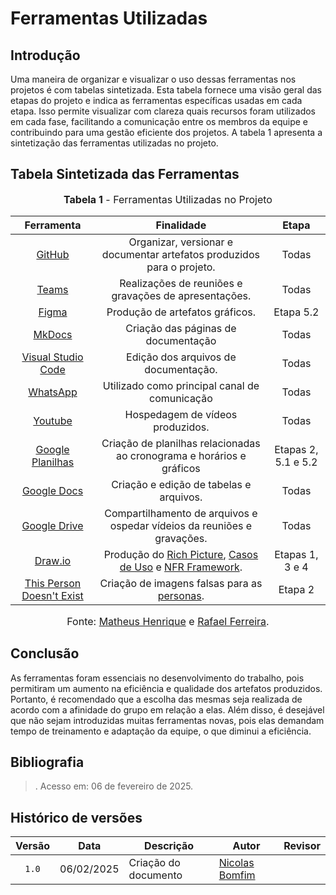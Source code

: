 # Ferramentas Utilizadas

## Introdução

Uma maneira de organizar e visualizar o uso dessas ferramentas nos projetos é com tabelas sintetizada. Esta tabela fornece uma visão geral das etapas do projeto e indica as ferramentas específicas usadas em cada etapa. Isso permite visualizar com clareza quais recursos foram utilizados em cada fase, facilitando a comunicação entre os membros da equipe e contribuindo para uma gestão eficiente dos projetos. A tabela 1 apresenta a sintetização das ferramentas utilizadas no projeto.

## Tabela Sintetizada das Ferramentas

<font size="3"><p style="text-align: center"><b>Tabela 1</b> - Ferramentas Utilizadas no Projeto</p></font>

|                                                        Ferramenta                                                        |                                                                                                                                                                        Finalidade                                                                                                                                                                        |        Etapa        |
| :----------------------------------------------------------------------------------------------------------------------: | :------------------------------------------------------------------------------------------------------------------------------------------------------------------------------------------------------------------------------------------------------------------------------------------------------------------------------------------------------: | :-----------------: |
|          [GitHub](https://requisitos-de-software.github.io/2023.1-BilheteriaDigital/planejamento/ferramentas/)           |                                                                                                                                          Organizar, versionar e documentar artefatos produzidos para o projeto.                                                                                                                                          |        Todas        |
|           [Teams](https://requisitos-de-software.github.io/2023.1-BilheteriaDigital/planejamento/ferramentas/)           |                                                                                                                                                  Realizações de reuniões e gravações de apresentações.                                                                                                                                                   |        Todas        |
|           [Figma](https://requisitos-de-software.github.io/2023.1-BilheteriaDigital/planejamento/ferramentas/)           |                                                                                                                                                             Produção de artefatos gráficos.                                                                                                                                                              |      Etapa 5.2      |
|          [MkDocs](https://requisitos-de-software.github.io/2023.1-BilheteriaDigital/planejamento/ferramentas/)           |                                                                                                                                                           Criação das páginas de documentação                                                                                                                                                            |        Todas        |
|    [Visual Studio Code](https://requisitos-de-software.github.io/2023.1-BilheteriaDigital/planejamento/ferramentas/)     |                                                                                                                                                           Edição dos arquivos de documentação.                                                                                                                                                           |        Todas        |
|         [WhatsApp](https://requisitos-de-software.github.io/2023.1-BilheteriaDigital/planejamento/ferramentas/)          |                                                                                                                                                      Utilizado como principal canal de comunicação                                                                                                                                                       |        Todas        |
|          [Youtube](https://requisitos-de-software.github.io/2023.1-BilheteriaDigital/planejamento/ferramentas/)          |                                                                                                                                                             Hospedagem de vídeos produzidos.                                                                                                                                                             |        Todas        |
|     [Google Planilhas](https://requisitos-de-software.github.io/2023.1-BilheteriaDigital/planejamento/ferramentas/)      |                                                                                                                                          Criação de planilhas relacionadas ao cronograma e horários e gráficos                                                                                                                                           | Etapas 2, 5.1 e 5.2 |
|        [Google Docs](https://requisitos-de-software.github.io/2023.1-BilheteriaDigital/planejamento/ferramentas/)        |                                                                                                                                                         Criação e edição de tabelas e arquivos.                                                                                                                                                          |        Todas        |
|       [Google Drive](https://requisitos-de-software.github.io/2023.1-BilheteriaDigital/planejamento/ferramentas/)        |                                                                                                                                         Compartilhamento de arquivos e ospedar vídeios da reuniões e gravações.                                                                                                                                          |        Todas        |
|          [Draw.io](https://requisitos-de-software.github.io/2023.1-BilheteriaDigital/planejamento/ferramentas/)          | Produção do [Rich Picture](https://requisitos-de-software.github.io/2023.1-BilheteriaDigital/pre-rastreabilidade/rich_picture/), [Casos de Uso](https://requisitos-de-software.github.io/2023.1-BilheteriaDigital/modelagem/useCase/) e [NFR Framework](https://requisitos-de-software.github.io/2023.1-BilheteriaDigital/modelagem/agil/nfrframework/). |   Etapas 1, 3 e 4   |
| [This Person Doesn't Exist](https://requisitos-de-software.github.io/2023.1-BilheteriaDigital/planejamento/ferramentas/) |                                                                                                          Criação de imagens falsas para as [personas](https://requisitos-de-software.github.io/2023.1-BilheteriaDigital/elicitacao/personas/).                                                                                                           |       Etapa 2       |

<font size="3"><p style="text-align: center">Fonte: [Matheus Henrique](https://github.com/mathonaut) e [Rafael Ferreira](https://github.com/RafaelCLG0).</p></font>

## Conclusão

As ferramentas foram essenciais no desenvolvimento do trabalho, pois permitiram um aumento na eficiência e qualidade dos artefatos produzidos. Portanto, é recomendado que a escolha das mesmas seja realizada de acordo com a afinidade do grupo em relação a elas. Além disso, é desejável que não sejam introduzidas muitas ferramentas novas, pois elas demandam tempo de treinamento e adaptação da equipe, o que diminui a eficiência.

## Bibliografia

> . Acesso em: 06 de fevereiro de 2025.

## Histórico de versões

| Versão | Data   | Descrição     | Autor     |  Revisor        |
| :----: | ------ | ------------- | --------- | :-------------: |
| `1.0`  | 06/02/2025 | Criação do documento  | [Nicolas Bomfim](https://github.com/nickgehjk) | []() |